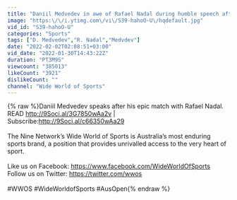 ```yaml
---
title: "Daniil Medvedev in awe of Rafael Nadal during humble speech after epic final | Australian Open 2022"
image: "https:\/\/i.ytimg.com\/vi\/S39-hahoO-U\/hqdefault.jpg"
vid_id: "S39-hahoO-U"
categories: "Sports"
tags: ["D. Medvedev","R. Nadal","Medvdev"]
date: "2022-02-02T02:08:51+03:00"
vid_date: "2022-01-30T14:43:22Z"
duration: "PT3M9S"
viewcount: "385013"
likeCount: "3921"
dislikeCount: ""
channel: "Wide World of Sports"
---
```

{% raw %}Daniil Medvedev speaks after his epic match with Rafael Nadal. READ <a rel="nofollow" target="blank" href="http://9Soci.al/3G7850wAa2v">http://9Soci.al/3G7850wAa2v</a> | Subscribe:<a rel="nofollow" target="blank" href="http://9Soci.al/c66350wAa29">http://9Soci.al/c66350wAa29</a><br /><br />The Nine Network’s Wide World of Sports is Australia’s most enduring sports brand, a position that provides unrivalled access to the very heart of sport. <br /><br />Like us on Facebook: <a rel="nofollow" target="blank" href="https://www.facebook.com/WideWorldOfSports">https://www.facebook.com/WideWorldOfSports</a>  <br />Follow us on Twitter: <a rel="nofollow" target="blank" href="https://twitter.com/wwos">https://twitter.com/wwos</a><br /><br />#WWOS #WideWorldofSports #AusOpen{% endraw %}
